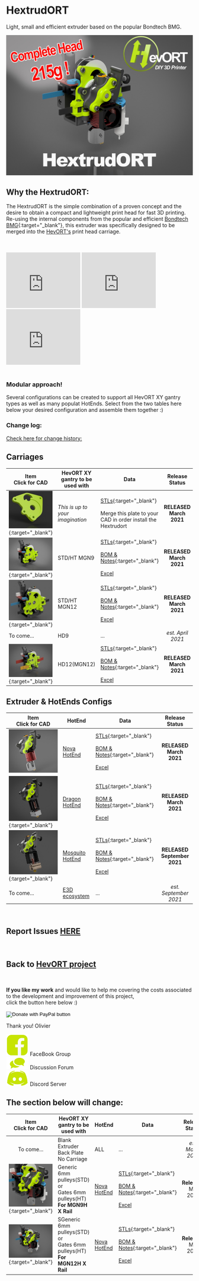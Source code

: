 # HextrudORT
Light, small and efficient extruder based on the popular Bondtech BMG.

![Header](/images/HextrudORT_Cover215g.jpg)


## Why the HextrudORT:
The HextrudORT is the simple combination of a proven concept and the desire to obtain a compact and lightweight print head for fast 3D printing.  
Re-using the internal components from the popular and efficient [Bondtech BMG](https://www.bondtech.se/en/product/bmg-extruder/){:target="_blank"}, this extruder was specifically designed to be merged into the [HevORT's](www.hevort.com) print head carriage.

<br>
<br>
<iframe width="200" height="150" src="https://www.youtube.com/embed/5HKC9tRqtTw" frameborder="0" allow="accelerometer; autoplay; clipboard-write; encrypted-media; gyroscope; picture-in-picture" allowfullscreen></iframe> <iframe width="200" height="150" src="https://www.youtube.com/embed/Y5IA_bEpdKk" frameborder="0" allow="accelerometer; autoplay; clipboard-write; encrypted-media; gyroscope; picture-in-picture" allowfullscreen></iframe> <iframe width="200" height="150" src="https://www.youtube.com/embed/YIFRRQczDmg" frameborder="0" allow="accelerometer; autoplay; clipboard-write; encrypted-media; gyroscope; picture-in-picture" allowfullscreen></iframe>

<br>
<br>

### Modular approach!
Several configurations can be created to support all HevORT XY gantry types as well as many populat HotEnds.  Select from the two tables here below your desired configuration and assemble them together :) 

### Change log: 
[Check here for change history:](https://github.com/MirageC79/HextrudORT/releases)

## Carriages

Item<br>Click for CAD|HevORT XY gantry to be used with|Data|Release Status
---------------------|--------------------------------|---|:------------:
[![Blank](files/CARRIAGE/BLANK/HextrudORT_BLANK_Thumb.jpg)](https://a360.co/3tu2M2F){:target="_blank"}|*This is up to your imagination*|[STLs](https://www.thingiverse.com/thing:4796948){:target="_blank"} <br> <br> Merge this plate to your CAD in order install the Hextrudort|**RELEASED March 2021**
[![STDHTMGN9](files/CARRIAGE/STDHT_MGN9/HextrudORT_STDHT_MGN9_CarriageThumb.jpg)](https://a360.co/3bJBDmp){:target="_blank"}|STD/HT MGN9|[STLs](https://www.thingiverse.com/thing:4793215){:target="_blank"} <br> <br> [BOM & Notes](/files/CARRIAGE/STDHT_MGN9/BOM_HextrudORT_Carriage_STDHT_MGN9.htm){:target="_blank"} <br> <br> [Excel](/files/CARRIAGE/STDHT_MGN9/BOM_HextrudORT_Carriage_STDHT_MGN9.xlsx)|**RELEASED March 2021**
[![STDHTMGN12](files/CARRIAGE/STDHT_MGN12/HextrudORT_STDHT_MGN12_Carriage_Thumb.jpg)](https://a360.co/3m0Uj4F){:target="_blank"}|STD/HT MGN12|[STLs](https://www.thingiverse.com/thing:4810748){:target="_blank"} <br> <br> [BOM & Notes](/files/CARRIAGE/STDHT_MGN12/BOM_HextrudORT_Carriage_STDHT_MGN12.htm){:target="_blank"} <br> <br> [Excel](/files/CARRIAGE/STDHT_MGN12/BOM_HextrudORT_Carriage_STDHT_MGN12.xlsx)|**RELEASED March 2021**
To come...|HD9|...|*est. April 2021*
[![HD12](/files/CARRIAGE/HD12/HextrudORT_HD12_thumb.jpg)](https://a360.co/3bAL0EV){:target="_blank"}|HD12(MGN12)|[STLs](https://www.thingiverse.com/thing:4790412){:target="_blank"} <br> <br> [BOM & Notes](/files/CARRIAGE/HD12/BOM_HextrudORT_Carriage_HD12.htm){:target="_blank"} <br> <br> [Excel](/files/CARRIAGE/HD12/BOM_HextrudORT_Carriage_HD12.xlsx)|**RELEASED March 2021**


## Extruder & HotEnds Configs

Item<br>Click for CAD|HotEnd|Data|Release Status
---------------------|------|----|:------------:
[![NovaHotEnd](/files/HOTEND_EXTRUDER/NOVA/NOVA_ASSYthumb.jpg)](https://a360.co/3cmE7WT)|[Nova HotEnd](https://3dpassion.com/nova)|[STLs](https://www.thingiverse.com/thing:4790773){:target="_blank"} <br> <br> [BOM & Notes](/files/HOTEND_EXTRUDER/NOVA/BOM_HextrudORT_Extruder_NOVA.htm){:target="_blank"} <br> <br> [Excel](/files/HOTEND_EXTRUDER/NOVA/BOM_HextrudORT_Extruder_NOVA.xlsx)|**RELEASED March 2021**
[![Dragon](files/HOTEND_EXTRUDER/DRAGON/HextrudORT_Dragon_Installation_Thumb.jpg)](https://a360.co/3tqIMhf){:target="_blank"}|[Dragon HotEnd](https://s.click.aliexpress.com/e/_AD0Qow)|[STLs](https://www.thingiverse.com/thing:4796562){:target="_blank"} <br> <br> [BOM & Notes](/files/HOTEND_EXTRUDER/DRAGON/BOM_HextrudORT_Extruder_Dragon.htm){:target="_blank"} <br> <br> [Excel](/files/HOTEND_EXTRUDER/DRAGON/BOM_HextrudORT_Extruder_Dragon.xlsx)|**RELEASED March 2021**
[![Mosquito](files/HOTEND_EXTRUDER/MOSQUITO/HextrudORT_Mosquito_Thumb.jpg)](https://a360.co/3tJ0A8Q){:target="_blank"}|[Mosquito HotEnd](https://www.sliceengineering.com/collections/mosquito-the-professional-hotend)|[STLs](https://www.thingiverse.com/thing:4965960){:target="_blank"} <br> <br> [BOM & Notes](/files/HOTEND_EXTRUDER/MOSQUITO/BOM_HextrudORT_Extruder_Mosquito.htm){:target="_blank"} <br> <br> [Excel](/files/HOTEND_EXTRUDER/MOSQUITO/BOM_HextrudORT_Extruder_Mosquito.xlsx)|**RELEASED September 2021**
To come...|[E3D ecosystem](https://e3d-online.com/)|...|*est. September 2021*

<br>

## Report Issues [HERE](https://github.com/MirageC79/HextrudORT/issues)

<br>

## Back to [HevORT project](https://www.hevort.com)

<br>

**If you like my work** and would like to help me covering the costs associated to the development and improvement of this project, <br>
click the button here below :)

<form action="https://www.paypal.com/cgi-bin/webscr" method="post" target="_top">
<input type="hidden" name="cmd" value="_s-xclick" />
<input type="hidden" name="hosted_button_id" value="LYP98YKUSLXN2" />
<input type="image" src="https://www.paypalobjects.com/en_US/i/btn/btn_donateCC_LG.gif" border="0" name="submit" title="PayPal - The safer, easier way to pay online!" alt="Donate with PayPal button" />
<img alt="" border="0" src="https://www.paypal.com/en_CA/i/scr/pixel.gif" width="1" height="1" />
</form>

Thank you!
Olivier

[![FB](/images/Facebook-Icon_Hvt.png)](https://www.facebook.com/groups/hevort) FaceBook Group <br>
[![forum](/images/Forum-Icon_hvt.png)](https://forums.hevort.com/index.php)  Discussion Forum <br>
[![Discord](/images/discord_Icon_hvt.png)](https://discord.gg/WgZMrFSp) Discord Server <br>

## The section below will change:

Item<br>Click for CAD|HevORT XY gantry to be used with|HotEnd|Data|Release Status
:--:|--------------------------------|------|----|:------------:
To come...|Blank Extruder Back Plate No Carriage|ALL|...|*est. March 2021*
[![Nova_STD_HT](/images/HextrudORT_STD_HT_NOVA_thumb.jpg)](https://a360.co/3sxtdUR){:target="_blank"}|Generic 6mm pulleys(STD)<br> or <br> Gates 6mm pulleys(HT)<br>**For MGN9H X Rail**|[Nova HotEnd](https://3dpassion.com/nova)|[STLs](https://www.thingiverse.com/thing:4786341){:target="_blank"} <br> <br> [BOM & Notes](/files/STDHT_MGN9_NOVA/BOM/BOM_HextrudORT_NOVA_XCarriageMGN9.htm){:target="_blank"} <br> <br> [Excel](/files/STDHT_MGN9_NOVA/BOM/BOM_HextrudORT_NOVA_XCarriageMGN9.xlsx) |**Released** <br> Mar 2021
[![STDHT_MGN9_NOVA](/files/STDHT_MGN12_NOVA/STDHT_MGN12_Thumb.jpg)](https://a360.co/3sZ4HMp){:target="_blank"}|SGeneric 6mm pulleys(STD)<br> or <br> Gates 6mm pulleys(HT)<br>**For MGN12H X Rail**|[Nova HotEnd](https://3dpassion.com/nova)|[STLs](https://www.thingiverse.com/thing:4787368){:target="_blank"} <br> <br> [BOM & Notes](/files/STDHT_MGN12_NOVA/BOM/BOM_HextrudORT_NOVA_XCarriageMGN12.htm){:target="_blank"} <br> <br> [Excel](/files/STDHT_MGN12_NOVA/BOM/BOM_HextrudORT_NOVA_XCarriageMGN12.xlsx)|**Released** <br> Mar 2021



